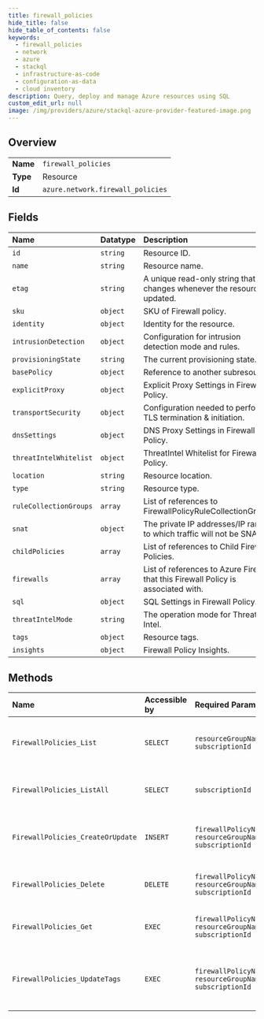 ```yaml
---
title: firewall_policies
hide_title: false
hide_table_of_contents: false
keywords:
  - firewall_policies
  - network
  - azure    
  - stackql
  - infrastructure-as-code
  - configuration-as-data
  - cloud inventory
description: Query, deploy and manage Azure resources using SQL
custom_edit_url: null
image: /img/providers/azure/stackql-azure-provider-featured-image.png
---
```

  
    

## Overview
<table><tbody>
<tr><td><b>Name</b></td><td><code>firewall_policies</code></td></tr>
<tr><td><b>Type</b></td><td>Resource</td></tr>
<tr><td><b>Id</b></td><td><code>azure.network.firewall_policies</code></td></tr>
</tbody></table>

## Fields
| Name | Datatype | Description |
|:-----|:---------|:------------|
| `id` | `string` | Resource ID. |
| `name` | `string` | Resource name. |
| `etag` | `string` | A unique read-only string that changes whenever the resource is updated. |
| `sku` | `object` | SKU of Firewall policy. |
| `identity` | `object` | Identity for the resource. |
| `intrusionDetection` | `object` | Configuration for intrusion detection mode and rules. |
| `provisioningState` | `string` | The current provisioning state. |
| `basePolicy` | `object` | Reference to another subresource. |
| `explicitProxy` | `object` | Explicit Proxy Settings in Firewall Policy. |
| `transportSecurity` | `object` | Configuration needed to perform TLS termination & initiation. |
| `dnsSettings` | `object` | DNS Proxy Settings in Firewall Policy. |
| `threatIntelWhitelist` | `object` | ThreatIntel Whitelist for Firewall Policy. |
| `location` | `string` | Resource location. |
| `type` | `string` | Resource type. |
| `ruleCollectionGroups` | `array` | List of references to FirewallPolicyRuleCollectionGroups. |
| `snat` | `object` | The private IP addresses/IP ranges to which traffic will not be SNAT. |
| `childPolicies` | `array` | List of references to Child Firewall Policies. |
| `firewalls` | `array` | List of references to Azure Firewalls that this Firewall Policy is associated with. |
| `sql` | `object` | SQL Settings in Firewall Policy. |
| `threatIntelMode` | `string` | The operation mode for Threat Intel. |
| `tags` | `object` | Resource tags. |
| `insights` | `object` | Firewall Policy Insights. |
## Methods
| Name | Accessible by | Required Params | Description |
|:-----|:--------------|:----------------|:------------|
| `FirewallPolicies_List` | `SELECT` | `resourceGroupName, subscriptionId` | Lists all Firewall Policies in a resource group. |
| `FirewallPolicies_ListAll` | `SELECT` | `subscriptionId` | Gets all the Firewall Policies in a subscription. |
| `FirewallPolicies_CreateOrUpdate` | `INSERT` | `firewallPolicyName, resourceGroupName, subscriptionId` | Creates or updates the specified Firewall Policy. |
| `FirewallPolicies_Delete` | `DELETE` | `firewallPolicyName, resourceGroupName, subscriptionId` | Deletes the specified Firewall Policy. |
| `FirewallPolicies_Get` | `EXEC` | `firewallPolicyName, resourceGroupName, subscriptionId` | Gets the specified Firewall Policy. |
| `FirewallPolicies_UpdateTags` | `EXEC` | `firewallPolicyName, resourceGroupName, subscriptionId` | Updates tags of a Azure Firewall Policy resource. |

